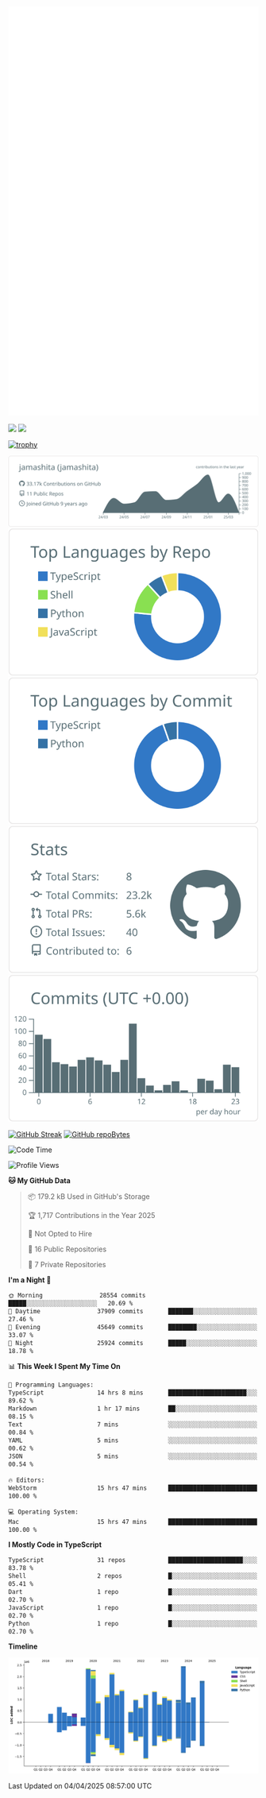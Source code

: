 [![](https://raw.githubusercontent.com/jamashita/jamashita/main/github-metrics.svg)](https://metrics.lecoq.io)

[![](https://github-readme-stats.vercel.app/api?username=jamashita&show_icons=ture&count_private=true)](https://github.com/anuraghazra/github-readme-stats)
[![](https://github-readme-stats.vercel.app/api/top-langs/?username=jamashita&layout=compact)](https://github.com/anuraghazra/github-readme-stats)

[![trophy](https://github-profile-trophy.vercel.app/?username=jamashita)](https://github.com/ryo-ma/github-profile-trophy)

[![](https://raw.githubusercontent.com/jamashita/jamashita/main/profile-summary-card-output/default/0-profile-details.svg)](https://github.com/vn7n24fzkq/github-profile-summary-cards)
[![](https://raw.githubusercontent.com/jamashita/jamashita/main/profile-summary-card-output/default/1-repos-per-language.svg)](https://github.com/vn7n24fzkq/github-profile-summary-cards) [![](https://raw.githubusercontent.com/jamashita/jamashita/main/profile-summary-card-output/default/2-most-commit-language.svg)](https://github.com/vn7n24fzkq/github-profile-summary-cards)
[![](https://raw.githubusercontent.com/jamashita/jamashita/main/profile-summary-card-output/default/3-stats.svg)](https://github.com/vn7n24fzkq/github-profile-summary-cards) [![](https://raw.githubusercontent.com/jamashita/jamashita/main/profile-summary-card-output/default/4-productive-time.svg)](https://github.com/vn7n24fzkq/github-profile-summary-cards)

[![GitHub Streak](http://github-readme-streak-stats.herokuapp.com?user=jamashita)](https://git.io/streak-stats)
[![GitHub repoBytes](https://github-repo-bytecounter.vercel.app/api?username=jamashita)](https://github.com/yamaccu/Github-Repo-ByteCounter)

<!--START_SECTION:waka-->
![Code Time](http://img.shields.io/badge/Code%20Time-2%2C383%20hrs%2029%20mins-blue)

![Profile Views](http://img.shields.io/badge/Profile%20Views-2-blue)

**🐱 My GitHub Data** 

> 📦 179.2 kB Used in GitHub's Storage 
 > 
> 🏆 1,717 Contributions in the Year 2025
 > 
> 🚫 Not Opted to Hire
 > 
> 📜 16 Public Repositories 
 > 
> 🔑 7 Private Repositories 
 > 
**I'm a Night 🦉** 

```text
🌞 Morning                28554 commits       █████░░░░░░░░░░░░░░░░░░░░   20.69 % 
🌆 Daytime                37909 commits       ███████░░░░░░░░░░░░░░░░░░   27.46 % 
🌃 Evening                45649 commits       ████████░░░░░░░░░░░░░░░░░   33.07 % 
🌙 Night                  25924 commits       █████░░░░░░░░░░░░░░░░░░░░   18.78 % 
```


📊 **This Week I Spent My Time On** 

```text
💬 Programming Languages: 
TypeScript               14 hrs 8 mins       ██████████████████████░░░   89.62 % 
Markdown                 1 hr 17 mins        ██░░░░░░░░░░░░░░░░░░░░░░░   08.15 % 
Text                     7 mins              ░░░░░░░░░░░░░░░░░░░░░░░░░   00.84 % 
YAML                     5 mins              ░░░░░░░░░░░░░░░░░░░░░░░░░   00.62 % 
JSON                     5 mins              ░░░░░░░░░░░░░░░░░░░░░░░░░   00.54 % 

🔥 Editors: 
WebStorm                 15 hrs 47 mins      █████████████████████████   100.00 % 

💻 Operating System: 
Mac                      15 hrs 47 mins      █████████████████████████   100.00 % 
```

**I Mostly Code in TypeScript** 

```text
TypeScript               31 repos            █████████████████████░░░░   83.78 % 
Shell                    2 repos             █░░░░░░░░░░░░░░░░░░░░░░░░   05.41 % 
Dart                     1 repo              █░░░░░░░░░░░░░░░░░░░░░░░░   02.70 % 
JavaScript               1 repo              █░░░░░░░░░░░░░░░░░░░░░░░░   02.70 % 
Python                   1 repo              █░░░░░░░░░░░░░░░░░░░░░░░░   02.70 % 
```



**Timeline**

![Lines of Code chart](https://raw.githubusercontent.com/jamashita/jamashita/main/assets/bar_graph.png)


 Last Updated on 04/04/2025 08:57:00 UTC
<!--END_SECTION:waka-->
